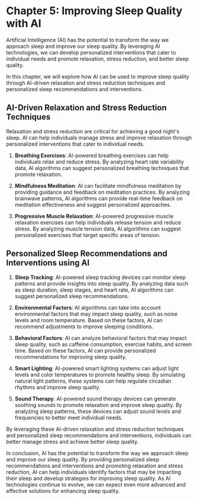 Chapter 5: Improving Sleep Quality with AI
==========================================

Artificial Intelligence (AI) has the potential to transform the way we approach sleep and improve our sleep quality. By leveraging AI technologies, we can develop personalized interventions that cater to individual needs and promote relaxation, stress reduction, and better sleep quality.

In this chapter, we will explore how AI can be used to improve sleep quality through AI-driven relaxation and stress reduction techniques and personalized sleep recommendations and interventions.

AI-Driven Relaxation and Stress Reduction Techniques
----------------------------------------------------

Relaxation and stress reduction are critical for achieving a good night's sleep. AI can help individuals manage stress and improve relaxation through personalized interventions that cater to individual needs.

1. **Breathing Exercises**: AI-powered breathing exercises can help individuals relax and reduce stress. By analyzing heart rate variability data, AI algorithms can suggest personalized breathing techniques that promote relaxation.

2. **Mindfulness Meditation**: AI can facilitate mindfulness meditation by providing guidance and feedback on meditation practices. By analyzing brainwave patterns, AI algorithms can provide real-time feedback on meditation effectiveness and suggest personalized approaches.

3. **Progressive Muscle Relaxation**: AI-powered progressive muscle relaxation exercises can help individuals release tension and reduce stress. By analyzing muscle tension data, AI algorithms can suggest personalized exercises that target specific areas of tension.

Personalized Sleep Recommendations and Interventions using AI
-------------------------------------------------------------

1. **Sleep Tracking**: AI-powered sleep tracking devices can monitor sleep patterns and provide insights into sleep quality. By analyzing data such as sleep duration, sleep stages, and heart rate, AI algorithms can suggest personalized sleep recommendations.

2. **Environmental Factors**: AI algorithms can take into account environmental factors that may impact sleep quality, such as noise levels and room temperature. Based on these factors, AI can recommend adjustments to improve sleeping conditions.

3. **Behavioral Factors**: AI can analyze behavioral factors that may impact sleep quality, such as caffeine consumption, exercise habits, and screen time. Based on these factors, AI can provide personalized recommendations for improving sleep quality.

4. **Smart Lighting**: AI-powered smart lighting systems can adjust light levels and color temperatures to promote healthy sleep. By simulating natural light patterns, these systems can help regulate circadian rhythms and improve sleep quality.

5. **Sound Therapy**: AI-powered sound therapy devices can generate soothing sounds to promote relaxation and improve sleep quality. By analyzing sleep patterns, these devices can adjust sound levels and frequencies to better meet individual needs.

By leveraging these AI-driven relaxation and stress reduction techniques and personalized sleep recommendations and interventions, individuals can better manage stress and achieve better sleep quality.

In conclusion, AI has the potential to transform the way we approach sleep and improve our sleep quality. By providing personalized sleep recommendations and interventions and promoting relaxation and stress reduction, AI can help individuals identify factors that may be impacting their sleep and develop strategies for improving sleep quality. As AI technologies continue to evolve, we can expect even more advanced and effective solutions for enhancing sleep quality.
